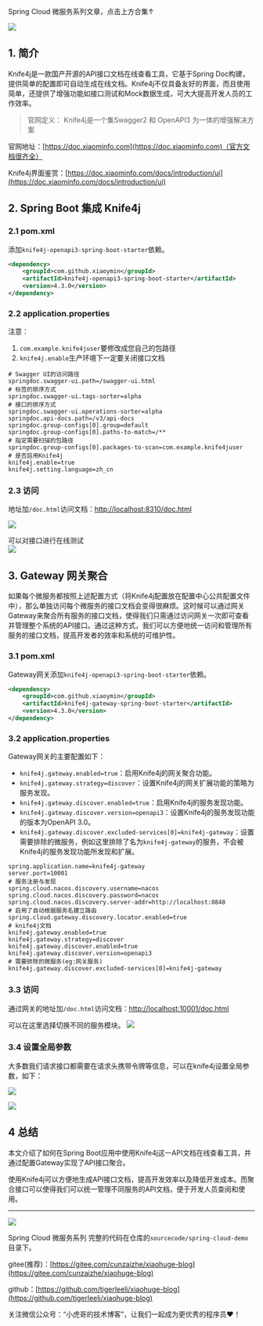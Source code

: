 Spring Cloud 微服务系列文章，点击上方合集↑

![](/images/SpringCloud/18/cover.png)

## 1. 简介

Knife4j是一款国产开源的API接口文档在线查看工具，它基于Spring Doc构建，提供简单的配置即可自动生成在线文档。Knife4j不仅具备友好的界面，而且使用简单，还提供了增强功能如接口测试和Mock数据生成，可大大提高开发人员的工作效率。

> 官网定义： Knife4j是一个集Swagger2 和 OpenAPI3 为一体的增强解决方案

官网地址：[https://doc.xiaominfo.com](https://doc.xiaominfo.com)（官方文档很齐全）

Knife4j界面鉴赏：[https://doc.xiaominfo.com/docs/introduction/ui](https://doc.xiaominfo.com/docs/introduction/ui)

## 2. Spring Boot 集成 Knife4j

### 2.1 pom.xml

添加`knife4j-openapi3-spring-boot-starter`依赖。

```xml
<dependency>
    <groupId>com.github.xiaoymin</groupId>
    <artifactId>knife4j-openapi3-spring-boot-starter</artifactId>
    <version>4.3.0</version>
</dependency>
```
### 2.2 application.properties

注意：
1. `com.example.knife4juser`要修改成您自己的包路径
2. `knife4j.enable`生产环境下一定要关闭接口文档
```properties
# Swagger UI的访问路径
springdoc.swagger-ui.path=/swagger-ui.html
# 标签的排序方式
springdoc.swagger-ui.tags-sorter=alpha
# 接口的排序方式
springdoc.swagger-ui.operations-sorter=alpha
springdoc.api-docs.path=/v3/api-docs
springdoc.group-configs[0].group=default
springdoc.group-configs[0].paths-to-match=/**
# 指定需要扫描的包路径
springdoc.group-configs[0].packages-to-scan=com.example.knife4juser
# 是否启用Knife4j
knife4j.enable=true
knife4j.setting.language=zh_cn
```

### 2.3 访问

地址加`/doc.html`访问文档：[http://localhost:8310/doc.html](http://localhost:8310/doc.html)

![](/images/SpringCloud/18/01.png)


可以对接口进行在线测试    
![](/images/SpringCloud/18/02.png)

## 3. Gateway 网关聚合

如果每个微服务都按照上述配置方式（将Knife4j配置放在配置中心公共配置文件中），那么单独访问每个微服务的接口文档会变得很麻烦。这时候可以通过网关Gateway来聚合所有服务的接口文档，使得我们只需通过访问网关一次即可查看并管理整个系统的API接口。通过这种方式，我们可以方便地统一访问和管理所有服务的接口文档，提高开发者的效率和系统的可维护性。

### 3.1 pom.xml

Gateway网关添加`knife4j-openapi3-spring-boot-starter`依赖。

```xml
<dependency>
    <groupId>com.github.xiaoymin</groupId>
    <artifactId>knife4j-gateway-spring-boot-starter</artifactId>
    <version>4.3.0</version>
</dependency>
```
### 3.2 application.properties

Gateway网关的主要配置如下：
- `knife4j.gateway.enabled=true`：启用Knife4j的网关聚合功能。
- `knife4j.gateway.strategy=discover`：设置Knife4j的网关扩展功能的策略为服务发现。
- `knife4j.gateway.discover.enabled=true`：启用Knife4j的服务发现功能。
- `knife4j.gateway.discover.version=openapi3`：设置Knife4j的服务发现功能的版本为OpenAPI 3.0。
- `knife4j.gateway.discover.excluded-services[0]=knife4j-gateway`：设置需要排除的微服务，例如这里排除了名为`knife4j-gateway`的服务，不会被Knife4j的服务发现功能所发现和扩展。
```properties
spring.application.name=knife4j-gateway
server.port=10001
# 服务注册与发现
spring.cloud.nacos.discovery.username=nacos
spring.cloud.nacos.discovery.password=nacos
spring.cloud.nacos.discovery.server-addr=http://localhost:8848
# 启用了自动根据服务名建立路由
spring.cloud.gateway.discovery.locator.enabled=true
# knife4j文档
knife4j.gateway.enabled=true
knife4j.gateway.strategy=discover
knife4j.gateway.discover.enabled=true
knife4j.gateway.discover.version=openapi3
# 需要排除的微服务(eg:网关服务) 
knife4j.gateway.discover.excluded-services[0]=knife4j-gateway
```

### 3.3 访问

通过网关的地址加`/doc.html`访问文档：[http://localhost:10001/doc.html](http://localhost:10001/doc.html)

可以在这里选择切换不同的服务模块。
![](/images/SpringCloud/18/03.png)


### 3.4 设置全局参数

大多数我们请求接口都需要在请求头携带令牌等信息，可以在knife4j设置全局参数，如下：

![](/images/SpringCloud/18/04.png)

![](/images/SpringCloud/18/05.png)

## 4 总结

本文介绍了如何在Spring Boot应用中使用Knife4j这一API文档在线查看工具，并通过配置Gateway实现了API接口聚合。

使用Knife4j可以方便地生成API接口文档，提高开发效率以及降低开发成本。而聚合接口可以使得我们可以统一管理不同服务的API文档，便于开发人员查阅和使用。

---

![](/images/SpringCloud/01/01.png)

Spring Cloud 微服务系列 完整的代码在仓库的`sourcecode/spring-cloud-demo`目录下。

gitee(推荐)：[https://gitee.com/cunzaizhe/xiaohuge-blog](https://gitee.com/cunzaizhe/xiaohuge-blog)

github：[https://github.com/tigerleeli/xiaohuge-blog](https://github.com/tigerleeli/xiaohuge-blog)

关注微信公众号：“小虎哥的技术博客”，让我们一起成为更优秀的程序员❤️！

